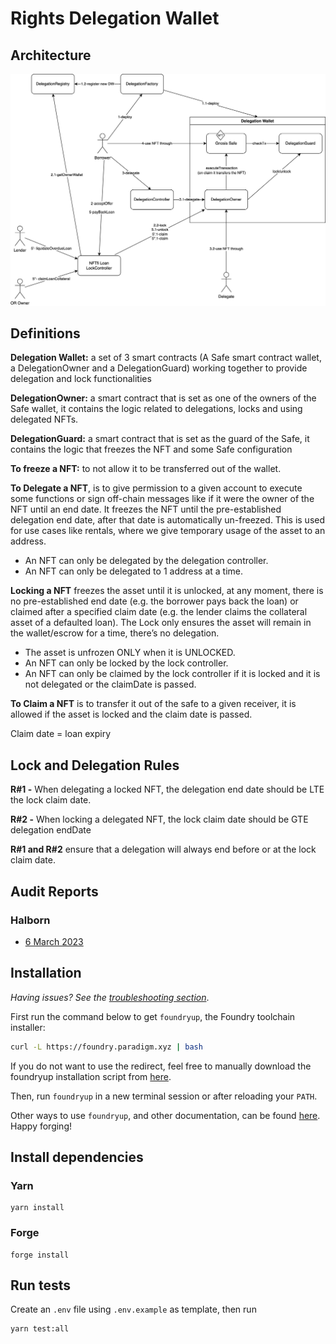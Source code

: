 # Rights Delegation Wallet

## Architecture

![DelegationWallet architecture](/docs/architecture.jpg)

## Definitions

**Delegation Wallet:** a set of 3 smart contracts (A Safe smart contract wallet, a DelegationOwner and a DelegationGuard) working together to provide delegation and lock functionalities

**DelegationOwner:** a smart contract that is set as one of the owners of the Safe wallet, it contains the logic related to delegations, locks and using delegated NFTs.

**DelegationGuard:** a smart contract that is set as the guard of the Safe, it contains the logic that freezes the NFT and some Safe configuration

**To freeze a NFT:** to not allow it to be transferred out of the wallet.

**To Delegate a NFT**, is to give permission to a given account to execute some functions or sign off-chain messages like if it were the owner of the NFT until an end date. It freezes the NFT until the pre-established delegation end date, after that date is automatically un-freezed. This is used for use cases like rentals, where we give temporary usage of the asset to an address.

- An NFT can only be delegated by the delegation controller.
- An NFT can only be delegated to 1 address at a time.

**Locking a NFT** freezes the asset until it is unlocked, at any moment, there is no pre-established end date (e.g. the borrower pays back the loan) or claimed after a specified claim date (e.g. the lender claims the collateral asset of a defaulted loan). The Lock only ensures the asset will remain in the wallet/escrow for a time, there’s no delegation.

- The asset is unfrozen ONLY when it is UNLOCKED.
- An NFT can only be locked by the lock controller.
- An NFT can only be claimed by the lock controller if it is locked and it is not delegated or the claimDate is passed.

**To Claim a NFT** is to transfer it out of the safe to a given receiver, it is allowed if the asset is locked and the claim date is passed.

Claim date = loan expiry

## Lock and Delegation Rules

**R#1 -** When delegating a locked NFT, the delegation end date should be LTE the lock claim date.

**R#2 -** When locking a delegated NFT, the lock claim date should be GTE delegation endDate

**R#1 and R#2** ensure that a delegation will always end before or at the lock claim date.

## Audit Reports

### Halborn

* [6 March 2023](/docs/audits/NFTfi_Delegation_Wallet_Smart_Contract_Security_Audit_Report_Halborn_Final.pdf)

## Installation

_Having issues? See the [troubleshooting section](https://github.com/foundry-rs/foundry/blob/master/README.md#troubleshooting-installation)_.

First run the command below to get `foundryup`, the Foundry toolchain installer:

```sh
curl -L https://foundry.paradigm.xyz | bash
```

If you do not want to use the redirect, feel free to manually download the
foundryup installation script from
[here](https://raw.githubusercontent.com/foundry-rs/foundry/master/foundryup/foundryup).

Then, run `foundryup` in a new terminal session or after reloading your `PATH`.

Other ways to use `foundryup`, and other documentation, can be found [here](https://github.com/foundry-rs/foundry/tree/master/foundryup). Happy forging!

## Install dependencies

### Yarn

```
yarn install
```

### Forge

```
forge install
```

## Run tests

Create an `.env` file using `.env.example` as template, then run

```
yarn test:all
```
